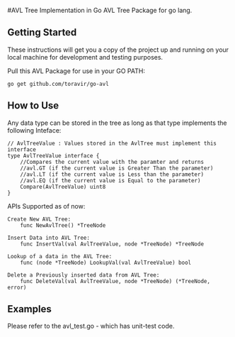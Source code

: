 #AVL Tree Implementation in Go
AVL Tree Package for go lang.

## Getting Started

These instructions will get you a copy of the project up and running on your local machine 
for development and testing purposes.

Pull this AVL Package for use in your GO PATH:

```
go get github.com/toravir/go-avl
```

## How to Use
Any data type can be stored in the tree as long as that type implements the following
Inteface:
```
// AvlTreeValue : Values stored in the AvlTree must implement this interface
type AvlTreeValue interface {
	//Compares the current value with the paramter and returns
	//avl.GT (if the current value is Greater Than the parameter)
	//avl.LT (if the current value is Less than the parameter)
	//avl.EQ (if the current value is Equal to the parameter)
	Compare(AvlTreeValue) uint8
}
```

APIs Supported as of now:

```
Create New AVL Tree:
    func NewAvlTree() *TreeNode

Insert Data into AVL Tree:
    func InsertVal(val AvlTreeValue, node *TreeNode) *TreeNode 

Lookup of a data in the AVL Tree:
    func (node *TreeNode) LookupVal(val AvlTreeValue) bool

Delete a Previously inserted data from AVL Tree:
    func DeleteVal(val AvlTreeValue, node *TreeNode) (*TreeNode, error)

```

## Examples

Please refer to the avl_test.go - which has unit-test code.

